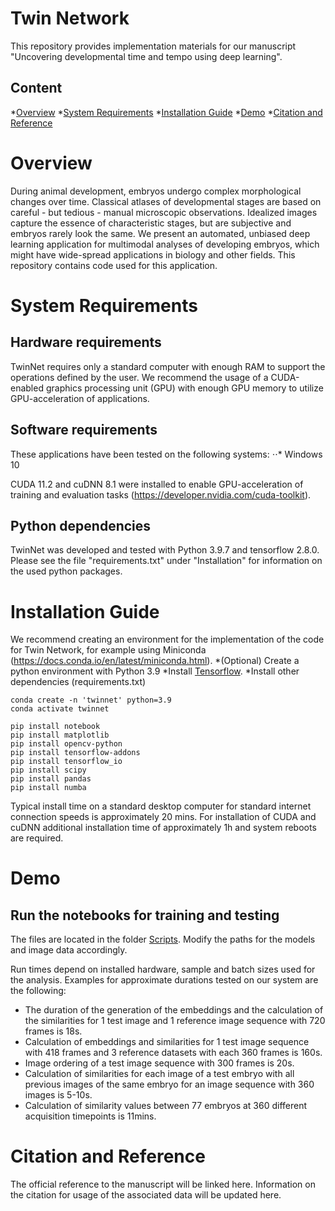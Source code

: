 # Twin Network
This repository provides implementation materials for our manuscript "Uncovering developmental time and tempo using deep learning".

## Content
*[Overview](https://github.com/mueller-lab/TwinNet#overview)
*[System Requirements](https://github.com/mueller-lab/TwinNet#system-requirements)
*[Installation Guide](https://github.com/mueller-lab/TwinNet#installation-guide)
*[Demo](https://github.com/mueller-lab/TwinNet#Demo)
*[Citation and Reference](https://github.com/mueller-lab/TwinNet#citation-and-reference)

# Overview
During animal development, embryos undergo complex morphological changes over time. Classical atlases of developmental stages are based on careful - but tedious - manual microscopic observations. Idealized images capture the essence of characteristic stages, but are subjective and embryos rarely look the same. We present an automated, unbiased deep learning application for multimodal analyses of developing embryos, which might have wide-spread applications in biology and other fields. This repository contains code used for this application.

# System Requirements
## Hardware requirements
TwinNet requires only a standard computer with enough RAM to support the operations defined by the user. We recommend the usage of a CUDA-enabled graphics processing unit (GPU) with enough GPU memory to utilize GPU-acceleration of applications.

## Software requirements
These applications have been tested on the following systems:
⋅⋅* Windows 10

CUDA 11.2 and cuDNN 8.1 were installed to enable GPU-acceleration of training and evaluation tasks (https://developer.nvidia.com/cuda-toolkit).

## Python dependencies
TwinNet was developed and tested with Python 3.9.7 and tensorflow 2.8.0. Please see the file "requirements.txt" under "Installation" for information on the used python packages.

# Installation Guide
We recommend creating an environment for the implementation of the code for Twin Network, for example using Miniconda (https://docs.conda.io/en/latest/miniconda.html). 
*(Optional) Create a python environment with Python 3.9
*Install [Tensorflow](https://www.tensorflow.org/install/).
*Install other dependencies (requirements.txt)

```
conda create -n 'twinnet' python=3.9 
conda activate twinnet

pip install notebook
pip install matplotlib
pip install opencv-python
pip install tensorflow-addons
pip install tensorflow_io
pip install scipy
pip install pandas
pip install numba
```
Typical install time on a standard desktop computer for standard internet connection speeds is approximately 20 mins. For installation of CUDA and cuDNN additional installation time of approximately 1h and system reboots are required.

# Demo
## Run the notebooks for training and testing
The files are located in the folder [Scripts](https://github.com/mueller-lab/TwinNet/tree/main/Scripts). 
Modify the paths for the models and image data accordingly.

Run times depend on installed hardware, sample and batch sizes used for the analysis. Examples for approximate durations tested on our system are the following:
- The duration of the generation of the embeddings and the calculation of the similarities for 1 test image and 1 reference image sequence with 720 frames is 18s.
- Calculation of embeddings and similarities for 1 test image sequence with 418 frames and 3 reference datasets with each 360 frames is 160s.
- Image ordering of a test image sequence with 300 frames is 20s.
- Calculation of similarities for each image of a test embryo with all previous images of the same embryo for an image sequence with 360 images is 5-10s.
- Calculation of similarity values between 77 embryos at 360 different acquisition timepoints is 11mins.

# Citation and Reference
The official reference to the manuscript will be linked here.
Information on the citation for usage of the associated data will be updated here.

